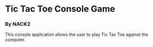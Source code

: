 # Tic Tac Toe Console Game
### By NACK2

This console application allows the user to play Tic Tac Toe against the computer.